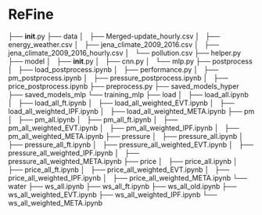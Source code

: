# ReFine

├── __init__.py
├── data
│   ├── Merged-update_hourly.csv
│   ├── energy_weather.csv
│   ├── jena_climate_2009_2016.csv
│   ├── jena_climate_2009_2016_hourly.csv
│   └── pollution.csv
├── helper.py
├── model
│   ├── __init__.py
│   ├── cnn.py
│   └── mlp.py
├── postprocess
│   ├── load_postprocess.ipynb
│   ├── performance.py
│   ├── pm_postprocess.ipynb
│   ├── pressure_postprocess.ipynb
│   ├── price_postprocess.ipynb
├── preprocess.py
├── saved_models_hyper
├── saved_models_mlp
└── training_mlp
    ├── load
    │   ├── load_all.ipynb
    │   ├── load_all_ft.ipynb
    │   ├── load_all_weighted_EVT.ipynb
    │   ├── load_all_weighted_IPF.ipynb
    │   ├── load_all_weighted_META.ipynb
    ├── pm
    │   ├── pm_all.ipynb
    │   ├── pm_all_ft.ipynb
    │   ├── pm_all_weighted_EVT.ipynb
    │   ├── pm_all_weighted_IPF.ipynb
    │   ├── pm_all_weighted_META.ipynb
    ├── pressure
    │   ├── pressure_all.ipynb
    │   ├── pressure_all_ft.ipynb
    │   ├── pressure_all_weighted_EVT.ipynb
    │   ├── pressure_all_weighted_IPF.ipynb
    │   ├── pressure_all_weighted_META.ipynb
    ├── price
    │   ├── price_all.ipynb
    │   ├── price_all_ft.ipynb
    │   ├── price_all_weighted_EVT.ipynb
    │   ├── price_all_weighted_IPF.ipynb
    │   ├── price_all_weighted_META.ipynb
    └── water
        ├── ws_all.ipynb
        ├── ws_all_ft.ipynb
        ├── ws_all_old.ipynb
        ├── ws_all_weighted_EVT.ipynb
        ├── ws_all_weighted_IPF.ipynb
        └── ws_all_weighted_META.ipynb
